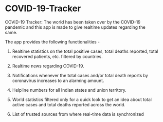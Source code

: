 # COVID-19-Tracker

COVID-19 Tracker: The world has been taken over by the COVID-19 pandemic and this app is made to give realtime updates regarding the same.

The app provides the following functionalities -

1. Realtime statistics on the total positive cases, total deaths reported, total recovered patients, etc. filtered by countries.

2. Realtime news regarding COVID-19.

3. Notifications whenever the total cases and/or total death reports by coronavirus increases to an alarming amount.

4. Helpline numbers for all Indian states and union territory.

5. World statistics filtered only for a quick look to get an idea about total active cases and total deaths reported across the world.

6. List of trusted sources from where real-time data is synchronized


